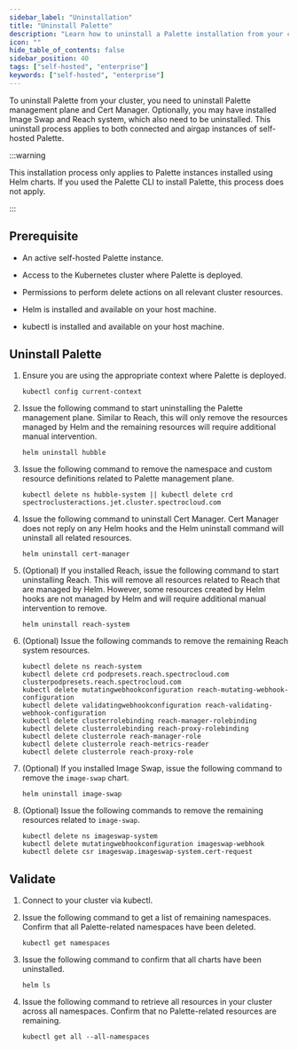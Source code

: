 ```yaml
---
sidebar_label: "Uninstallation"
title: "Uninstall Palette"
description: "Learn how to uninstall a Palette installation from your cluster using Helm charts."
icon: ""
hide_table_of_contents: false
sidebar_position: 40
tags: ["self-hosted", "enterprise"]
keywords: ["self-hosted", "enterprise"]
---
```


To uninstall Palette from your cluster, you need to uninstall Palette management plane and Cert Manager. Optionally, you
may have installed Image Swap and Reach system, which also need to be uninstalled. This uninstall process applies
to both connected and airgap instances of self-hosted Palette.

:::warning

This installation process only applies to Palette instances installed using Helm charts. If you used the Palette CLI to
install Palette, this process does not apply.

:::

## Prerequisite

- An active self-hosted Palette instance.

- Access to the Kubernetes cluster where Palette is deployed.

- Permissions to perform delete actions on all relevant cluster resources.

- Helm is installed and available on your host machine.

- kubectl is installed and available on your host machine.

## Uninstall Palette

1. Ensure you are using the appropriate context where Palette is deployed.

   ```shell
   kubectl config current-context
   ```

2. Issue the following command to start uninstalling the Palette management plane. Similar to Reach, this will only
   remove the resources managed by Helm and the remaining resources will require additional manual intervention.

   ```shell
   helm uninstall hubble
   ```

3. Issue the following command to remove the namespace and custom resource definitions related to Palette management
   plane.

   ```shell
   kubectl delete ns hubble-system || kubectl delete crd spectroclusteractions.jet.cluster.spectrocloud.com
   ```

4. Issue the following command to uninstall Cert Manager. Cert Manager does not reply on any Helm hooks and the Helm
   uninstall command will uninstall all related resources.

   ```shell
   helm uninstall cert-manager
   ```

5. (Optional) If you installed Reach, issue the following command to start uninstalling Reach. This will remove all
   resources related to Reach that are managed by Helm. However, some resources created by Helm hooks are not managed by
   Helm and will require additional manual intervention to remove.

   ```shell
   helm uninstall reach-system
   ```

6. (Optional) Issue the following commands to remove the remaining Reach system resources.

   ```shell
   kubectl delete ns reach-system
   kubectl delete crd podpresets.reach.spectrocloud.com clusterpodpresets.reach.spectrocloud.com
   kubectl delete mutatingwebhookconfiguration reach-mutating-webhook-configuration
   kubectl delete validatingwebhookconfiguration reach-validating-webhook-configuration
   kubectl delete clusterrolebinding reach-manager-rolebinding
   kubectl delete clusterrolebinding reach-proxy-rolebinding
   kubectl delete clusterrole reach-manager-role
   kubectl delete clusterrole reach-metrics-reader
   kubectl delete clusterrole reach-proxy-role
   ```

7. (Optional) If you installed Image Swap, issue the following command to remove the `image-swap` chart.

   ```shell
   helm uninstall image-swap
   ```

8. (Optional) Issue the following commands to remove the remaining resources related to `image-swap`.

   ```shell
   kubectl delete ns imageswap-system
   kubectl delete mutatingwebhookconfiguration imageswap-webhook
   kubectl delete csr imageswap.imageswap-system.cert-request
   ```

## Validate

1. Connect to your cluster via kubectl.

2. Issue the following command to get a list of remaining namespaces. Confirm that all Palette-related namespaces have
   been deleted.

   ```shell
   kubectl get namespaces
   ```

3. Issue the following command to confirm that all charts have been uninstalled.

   ```shell
   helm ls
   ```

4. Issue the following command to retrieve all resources in your cluster across all namespaces. Confirm that no
   Palette-related resources are remaining.

   ```shell
   kubectl get all --all-namespaces
   ```
